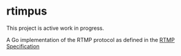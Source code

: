 # rtimpus

This project is active work in progress.

A Go implementation of the RTMP protocol as defined in the [RTMP Specification](https://github.com/melpon/rfc/blob/master/rtmp.md)
